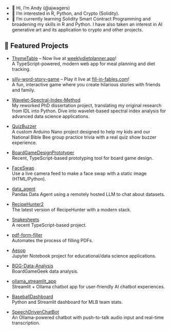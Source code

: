 - 👋 Hi, I’m Andy (@ajwagers)
- 👀 I’m interested in R, Python, and Crypto (Solidity).
- 🌱 I’m currently learning Solidity Smart Contract Programming and broadening my skills in R and Python. I have also taken an interest in AI generative art and its application to crypto and other projects.

## 🚀 Featured Projects

- [ThymeTable](https://github.com/ajwagers/ThymeTable) – Now live at [weeklydietplanner.app](https://weeklydietplanner.app)!  
  A TypeScript-powered, modern web app for meal planning and diet tracking.

- [silly-word-story-game](https://github.com/ajwagers/silly-word-story-game) – Play it live at [fill-in-fables.com](https://fill-in-fables.com)!  
  A fun, interactive game where you create hilarious stories with friends and family.

- [Wavelet-Spectral-Index-Method](https://github.com/ajwagers/Wavelet-Spectral-Index-Method)  
  My reworked PhD dissertation project, translating my original research from IDL into Python. Dive into wavelet-based spectral index analysis for advanced data science applications.

- [QuizBuzzer](https://github.com/ajwagers/QuizBuzzer)  
  A custom Arduino Nano project designed to help my kids and our National Bible Bee group practice trivia with a real quiz show buzzer experience.

- [BoardGameDesignPrototyper](https://github.com/ajwagers/BoardGameDesignPrototyper)  
  Recent, TypeScript-based prototyping tool for board game design.

- [FaceSwap](https://github.com/ajwagers/FaceSwap)  
  Use a live camera feed to make a face swap with a static image (HTML/Python).

- [data_agent](https://github.com/ajwagers/data_agent)  
  Pandas Data Agent using a remotely hosted LLM to chat about datasets.

- [RecipeHunter2](https://github.com/ajwagers/RecipeHunter2)  
  The latest version of RecipeHunter with a modern stack.

- [Snakesheets](https://github.com/ajwagers/Snakesheets)  
  A recent TypeScript-based project.

- [pdf-form-filler](https://github.com/ajwagers/pdf-form-filler)  
  Automates the process of filling PDFs.

- [Aesop](https://github.com/ajwagers/Aesop)  
  Jupyter Notebook project for educational/data science applications.

- [BGG-Data-Analysis](https://github.com/ajwagers/BGG-Data-Analysis)  
  BoardGameGeek data analysis.

- [ollama_streamlit_app](https://github.com/ajwagers/ollama_streamlit_app)  
  Streamlit + Ollama chatbot app for user-friendly AI chatbot experiences.

- [BaseballDashboard](https://github.com/ajwagers/BaseballDashboard)  
  Python and Streamlit dashboard for MLB team stats.

- [SpeechDrivenChatBot](https://github.com/ajwagers/SpeechDrivenChatBot)  
  An Ollama-powered chatbot with push-to-talk audio input and real-time transcription.

<!---
ajwagers/ajwagers is a ✨ special ✨ repository because its `README.md` (this file) appears on your GitHub profile.
You can click the Preview link to take a look at your changes.
--->